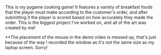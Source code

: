 This is my pygame cooking game! It features a variety of breakfast foods that the player must make according to the customer's order, and after submitting it the player is scored based on how accurately they made the order. This is the biggest project I've worked on, and all of the art was created by me! 

**The placement of the mouse in the demo video is messed up, that's just because of the way I recorded the window as it's not the same size as my laptop screen. Sorry!
